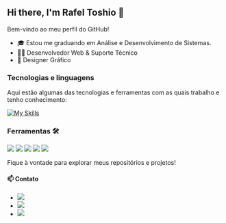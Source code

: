 ## Hi there, I'm Rafel Toshio 👋

Bem-vindo ao meu perfil do GitHub!

- 🎓 Estou me graduando em Análise e Desenvolvimento de Sistemas.
- 👨‍💻 Desenvolvedor Web & Suporte Técnico
- 🎨 Designer Gráfico

### Tecnologias e linguagens 
Aqui estão algumas das tecnologias e ferramentas com as quais trabalho e tenho conhecimento:

[![My Skills](https://skillicons.dev/icons?i=html,css,js,java,python,mysql)](https://skillicons.dev)

  ### Ferramentas 🛠️
<img src="https://cdn.jsdelivr.net/gh/devicons/devicon@latest/icons/vscode/vscode-original.svg" />
<img src="https://cdn.jsdelivr.net/gh/devicons/devicon@latest/icons/netbeans/netbeans-original.svg" />          
<img src="https://cdn.jsdelivr.net/gh/devicons/devicon@latest/icons/github/github-original.svg" />
<img src="https://cdn.jsdelivr.net/gh/devicons/devicon@latest/icons/canva/canva-original.svg" />
<img src="https://cdn.jsdelivr.net/gh/devicons/devicon@latest/icons/figma/figma-original.svg" />
                                        
Fique à vontade para explorar meus repositórios e projetos!

#### 📫 Contato

- <a href="https://www.linkedin.com/in/rafael-toshio-8620aa325" target="_blank"><img src="https://img.shields.io/badge/linkedin-%230077B5.svg?style=for-the-badge&logo=linkedin&logoColor=white" target="_blank"></a>
- <a href="http://instagram.com/rafael_toshio/" target="_blank"><img src="https://img.shields.io/badge/Instagram-%23E4405F.svg?style=for-the-badge&logo=Instagram&logoColor=white" target="_blank"></a>
- <a href="https://wa.me/11948576533" target="_blank"><img src="https://img.shields.io/badge/WhatsApp-25D366?style=for-the-badge&logo=whatsapp&logoColor=white"></a>



